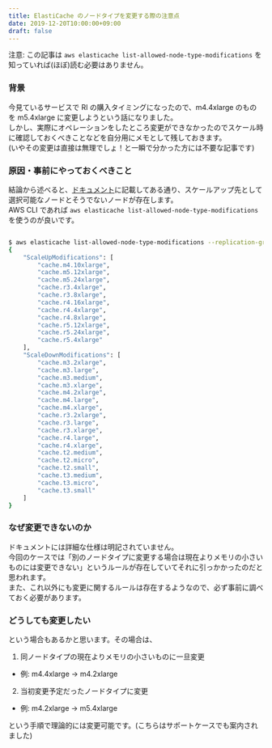 ```yaml
---
title: ElastiCache のノードタイプを変更する際の注意点
date: 2019-12-20T10:00:00+09:00
draft: false 
---
```


注意: この記事は `aws elasticache list-allowed-node-type-modifications` を知っていれば(ほぼ)読む必要はありません。  

### 背景
今見ているサービスで RI の購入タイミングになったので、m4.4xlarge のものを m5.4xlarge に変更しようという話になりました。  
しかし、実際にオペレーションをしたところ変更ができなかったのでスケール時に確認しておくべきことなどを自分用にメモとして残しておきます。  
(いやその変更は直接は無理でしょ！と一瞬で分かった方には不要な記事です)

### 原因・事前にやっておくべきこと
結論から述べると、[ドキュメント](https://docs.aws.amazon.com/ja_jp/AmazonElastiCache/latest/red-ug/Scaling.RedisReplGrps.ScaleUp.html)に記載してある通り、スケールアップ先として選択可能なノードとそうでないノードが存在します。  
AWS CLI であれば `aws elasticache list-allowed-node-type-modifications` を使うのが良いです。

```sh

$ aws elasticache list-allowed-node-type-modifications --replication-group-id xxxxx
{
    "ScaleUpModifications": [
        "cache.m4.10xlarge",
        "cache.m5.12xlarge",
        "cache.m5.24xlarge",
        "cache.r3.4xlarge",
        "cache.r3.8xlarge",
        "cache.r4.16xlarge",
        "cache.r4.4xlarge",
        "cache.r4.8xlarge",
        "cache.r5.12xlarge",
        "cache.r5.24xlarge",
        "cache.r5.4xlarge"
    ],
    "ScaleDownModifications": [
        "cache.m3.2xlarge",
        "cache.m3.large",
        "cache.m3.medium",
        "cache.m3.xlarge",
        "cache.m4.2xlarge",
        "cache.m4.large",
        "cache.m4.xlarge",
        "cache.r3.2xlarge",
        "cache.r3.large",
        "cache.r3.xlarge",
        "cache.r4.large",
        "cache.r4.xlarge",
        "cache.t2.medium",
        "cache.t2.micro",
        "cache.t2.small",
        "cache.t3.medium",
        "cache.t3.micro",
        "cache.t3.small"
    ]
}
```

### なぜ変更できないのか
ドキュメントには詳細な仕様は明記されていません。  
今回のケースでは「別のノードタイプに変更する場合は現在よりメモリの小さいものには変更できない」というルールが存在していてそれに引っかかったのだと思われます。  
また、これ以外にも変更に関するルールは存在するようなので、必ず事前に調べておく必要があります。

### どうしても変更したい
という場合もあるかと思います。その場合は、

1. 同ノードタイプの現在よりメモリの小さいものに一旦変更
  - 例: m4.4xlarge -> m4.2xlarge
2. 当初変更予定だったノードタイプに変更
  - 例: m4.2xlarge -> m5.4xlarge

という手順で理論的には変更可能です。(こちらはサポートケースでも案内されました)
